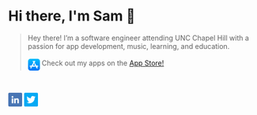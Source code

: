 # Hi there, I'm Sam 👋

> Hey there! I’m a software engineer attending UNC Chapel Hill with a passion for app development, music, learning, and education.
</br></br>
<img align=top src="icons/app-store.png" width=24px> Check out my apps on the  [App Store!](https://apps.apple.com/om/developer/samuel-shi/id1531813683)

<br />

<a href="https://linkedin.com/in/samrshi" alt="LinkedIn"><img src="icons/linkedin.png" width=28px></a>
<a href="https://twitter.com/samrshi" alt="Twitter"><img src="icons/twitter.png" width=28px></a>
</br></br>
